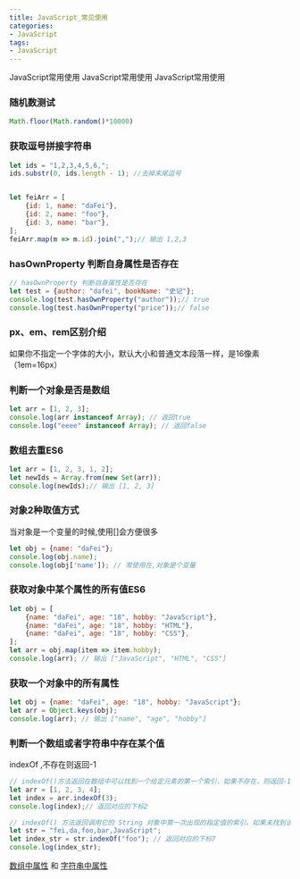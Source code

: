 ```yaml
---
title: JavaScript_常见使用
categories: 
- JavaScript
tags:
- JavaScript
---
```

 JavaScript常用使用
 JavaScript常用使用
 JavaScript常用使用

### 随机数测试

```javascript
Math.floor(Math.random()*10000)
```

### 获取逗号拼接字符串

```javascript
let ids = "1,2,3,4,5,6,";
ids.substr(0, ids.length - 1); //去掉末尾逗号


let feiArr = [
    {id: 1, name: "daFei"},
    {id: 2, name: "foo"},
    {id: 3, name: "bar"},
];
feiArr.map(m => m.id).join(",");// 输出 1,2,3

```

### hasOwnProperty 判断自身属性是否存在 

```javascript
// hasOwnProperty 判断自身属性是否存在 
let test = {author: "dafei", bookName: "史记"};
console.log(test.hasOwnProperty("author"));// true
console.log(test.hasOwnProperty("price"));// false
```

### px、em、rem区别介绍

如果你不指定一个字体的大小，默认大小和普通文本段落一样，是16像素（1em=16px）

### 判断一个对象是否是数组

```javascript
let arr = [1, 2, 3];
console.log(arr instanceof Array); // 返回true
console.log("eeee" instanceof Array); // 返回false
```

### 数组去重ES6

```javascript
let arr = [1, 2, 3, 1, 2];
let newIds = Array.from(new Set(arr));
console.log(newIds);// 输出 [1, 2, 3]
```

### 对象2种取值方式

当对象是一个变量的时候,使用[]会方便很多

```javascript
let obj = {name: "daFei"};
console.log(obj.name);
console.log(obj['name']); // 常使用在,对象是个变量
```

### 获取对象中某个属性的所有值ES6

```javascript
let obj = [
    {name: "daFei", age: "18", hobby: "JavaScript"},
    {name: "daFei", age: "18", hobby: "HTML"},
    {name: "daFei", age: "18", hobby: "CSS"},
];
let arr = obj.map(item => item.hobby);
console.log(arr); // 输出 ["JavaScript", "HTML", "CSS"]
```

### 获取一个对象中的所有属性

````javascript
let obj = {name: "daFei", age: "18", hobby: "JavaScript"};
let arr = Object.keys(obj);
console.log(arr); // 输出 ["name", "age", "hobby"]
````

### 判断一个数组或者字符串中存在某个值

indexOf ,不存在则返回-1

```javascript
// indexOf()方法返回在数组中可以找到一个给定元素的第一个索引，如果不存在，则返回-1。
let arr = [1, 2, 3, 4];
let index = arr.indexOf(3);
console.log(index);// 返回对应的下标2

// indexOf() 方法返回调用它的 String 对象中第一次出现的指定值的索引。如果未找到该值，则返回 -1。
let str = "fei,da,foo,bar,JavaScript";
let index_str = str.indexOf("foo"); // 返回对应的下标7
console.log(index_str);
```

[数组中属性](https://developer.mozilla.org/zh-CN/docs/Web/JavaScript/Reference/Global_Objects/Array/indexOf) 和  [字符串中属性](https://developer.mozilla.org/zh-CN/docs/Web/JavaScript/Reference/Global_Objects/String/indexOf)



























